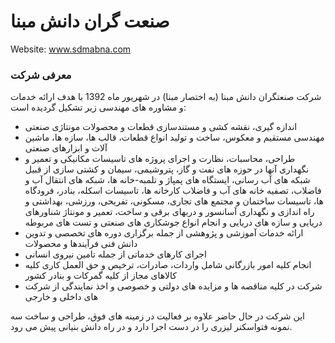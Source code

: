 # صنعت گران دانش مبنا
Website: www.sdmabna.com
### معرفی شرکت

شرکت صنعتگران دانش مبنا (به اختصار مبنا) در شهریور ماه 1392 با هدف ارائه خدمات و مشاوره های مهندسی زیر تشکیل گردیده است:

- اندازه گیری، نقشه کشی و مستندسازی قطعات و محصولات مونتاژی صنعتی
- مهندسی مستقیم و معکوس، ساخت و تولید انواع قطعات، قالب ها، سازه ها، ماشین آلات و ابزارهای صنعتی
- طراحی، محاسبات، نظارت و اجرای پروژه های تاسیسات مکانیکی و تعمیر و نگهداری آنها در حوزه های نفت و گاز، پتروشیمی، سیمان و کشتی سازی از قبیل شبکه های آب رسانی، ایستگاه های پمپاژ و تلمبه-خانه ها، شبکه های انتقال آب و فاضلاب، تصفیه خانه های آب و فاضلاب کارخانه ها، تاسیسات اسکله، بنادر، فرودگاه ها، تاسیسات ساختمان و مجتمع های تجاری، مسکونی، تفریحی، ورزشی، بهداشتی و راه اندازی و نگهداری آسانسور و دربهای برقی و ساخت، تعمیر و مونتاژ شناورهای دریایی و سازه های دریایی و انجام انواع جوشکاری های صنعتی و تست های مربوطه
- ارائه خدمات آموزشی و پژوهشی از جمله برگزاری دوره های تخصصی و تدوین دانش فنی فرآیندها و محصولات
- اجرای کارهای خدماتی از جمله تامین نیروی انسانی
- انجام کلیه امور بازرگانی شامل واردات، صادرات، ترخیص و حق العمل کاری کلیه کالاهای مجاز از کلیه گمرکات و بنادر کشور
- شرکت در کلیه مناقصه ها و مزایده های دولتی و خصوصی و اخذ نمایندگی از شرکت های داخلی و خارجی

این شرکت در حال حاضر علاوه بر فعالیت در زمینه های فوق، طراحی و ساخت سه نمونه فتواسکنر لیزری را در دست اجرا دارد و در راه دانش بنیانی پیش می رود.


